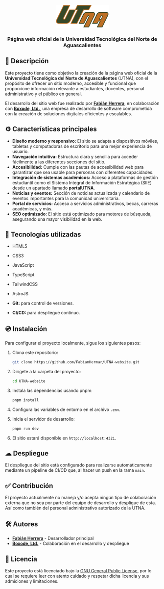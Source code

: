 <div align='center'>
  <img src='https://raw.githubusercontent.com/FabianHermar/UTNA-website/refs/heads/main/public/img/utna-logo.png' height="75em" />
  <h3>Página web oficial de la Universidad Tecnológica del Norte de Aguascalientes</h3>
</div>

## 📝 Descripción

Este proyecto tiene como objetivo la creación de la página web oficial de la **Universidad Tecnológica del Norte de Aguascalientes** (UTNA), con el propósito de ofrecer un sitio moderno, accesible y funcional que proporcione información relevante a estudiantes, docentes, personal administrativo y el público en general.

El desarrollo del sitio web fue realizado por [**Fabián Herrera**](https://fabianh.me), en colaboración con [**Boxode, Ltd.**](https://boxode.org), una empresa de desarrollo de software comprometida con la creación de soluciones digitales eficientes y escalables.

## ⚙ Características principales

- **Diseño moderno y responsivo:** El sitio se adapta a dispositivos móviles, tabletas y computadoras de escritorio para una mejor experiencia de usuario.
- **Navegación intuitiva:** Estructura clara y sencilla para acceder fácilmente a las diferentes secciones del sitio.
- **Accesibilidad:** Cumple con las pautas de accesibilidad web para garantizar que sea usable para personas con diferentes capacidades.
- **Integración de sistemas académicos:** Acceso a plataformas de gestión estudiantil como el Sistema Integral de Información Estratégica (SIIE) desde un apartado llamado **portalUTNA**.
- **Noticias y eventos:** Sección de noticias actualizada y calendario de eventos importantes para la comunidad universitaria.
- **Portal de servicios:** Acceso a servicios administrativos, becas, carreras académicas, y más.
- **SEO optimizado:** El sitio está optimizado para motores de búsqueda, asegurando una mayor visibilidad en la web.

## 🚀 Tecnologías utilizadas

  - HTML5
  - CSS3
  - JavaScript
  - TypeScript
  - TailwindCSS
  - AstroJS

  - **Git:** para control de versiones.
  - **CI/CD:** para despliegue continuo.

## 💿 Instalación

Para configurar el proyecto localmente, sigue los siguientes pasos:

1. Clona este repositorio:

   ```bash
   git clone https://github.com/FabianHermar/UTNA-website.git
   ```

2. Dirígete a la carpeta del proyecto:

   ```bash
   cd UTNA-website
   ```

3. Instala las dependencias usando pnpm:

   ```bash
   pnpm install
   ```

4. Configura las variables de entorno en el archivo `.env`.

5. Inicia el servidor de desarrollo:

   ```bash
   pnpm run dev
   ```

6. El sitio estará disponible en `http://localhost:4321`.

## ☁ Despliegue

El despliegue del sitio está configurado para realizarse automáticamente mediante un pipeline de CI/CD que, al hacer un push en la rama `main`.


## ✅ Contribución 

El proyecto actualmente no maneja y/o acepta ningún tipo de colaboración externa que no sea por parte del equipo de desarrollo y despligue de esta. Así como también del personal administrativo autorizado de la UTNA.

## 🛠 Autores 

- [**Fabián Herrera**](https://fabianh.me) - Desarrollador principal
- [**Boxode, Ltd.**](https://boxode.org) - Colaboración en el desarrollo y despliegue

## 📜 Licencia 

Este proyecto está licenciado bajo la [GNU General Public License](LICENSE), por lo cual se requiere leer con atento cuidado y respetar dicha licencia y sus admiciones y limitaciones.
